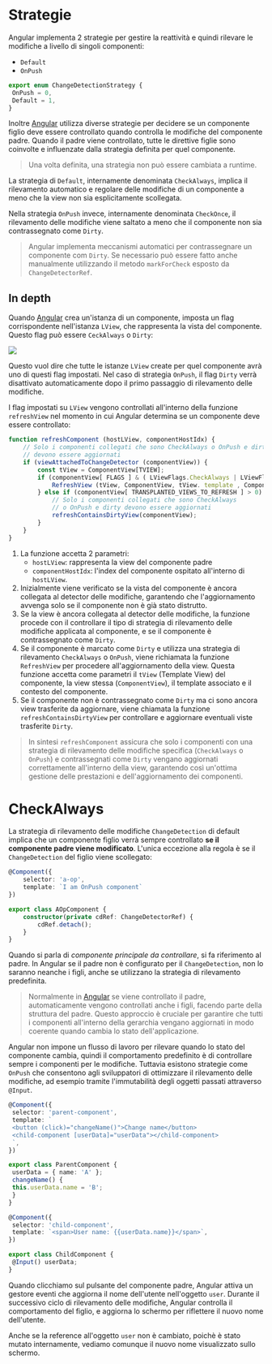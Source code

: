 # Strategie

Angular implementa 2 strategie per gestire la reattività e quindi rilevare le modifiche a livello di singoli componenti:

- `Default`
- `OnPush`

```ts
export enum ChangeDetectionStrategy {
 OnPush = 0,
 Default = 1,
}
```

Inoltre [Angular](Angular) utilizza diverse strategie per decidere se un componente figlio deve essere controllato quando controlla le modifiche del componente padre.
Quando il padre viene controllato, tutte le direttive figlie sono coinvolte e influenzate dalla strategia definita per quel componente.

>Una volta definita, una strategia non può essere cambiata a runtime.

La strategia di `Default`, internamente denominata `CheckAlways`, implica il rilevamento automatico e regolare delle modifiche di un componente a meno che la view non sia esplicitamente scollegata.

Nella strategia `OnPush` invece, internamente denominata `CheckOnce`, il rilevamento delle modifiche viene saltato a meno che il componente non sia contrassegnato come `Dirty`.

>Angular implementa meccanismi automatici per contrassegnare un componente com `Dirty`. Se necessario può essere fatto anche manualmente utilizzando il metodo `markForCheck` esposto da `ChangeDetectorRef`.

## In depth

Quando [Angular](Angular) crea un'istanza di un componente, imposta un flag corrispondente nell'istanza `LView`, che rappresenta la vista del componente.
Questo flag può essere `CeckAlways` o `Dirty`:

![](Pasted%20image%2020250224122217.png)

Questo vuol dire che tutte le istanze `LView` create per quel componente avrà uno di questi flag impostati.
Nel caso di strategia `OnPush`, il flag `Dirty` verrà disattivato automaticamente dopo il primo passaggio di rilevamento delle modifiche.

I flag impostati su `LView` vengono controllati all'interno della funzione `refreshView` nel momento in cui Angular determina se un componente deve essere controllato:

```ts
function refreshComponent (hostLView, componentHostIdx) { 
	// Solo i componenti collegati che sono CheckAlways o OnPush e dirty 
	// devono essere aggiornati 
	if (viewAttachedToChangeDetector (componentView)) { 
		const tView = ComponentView[TVIEW]; 
		if (componentView[ FLAGS ] & ( LViewFlags.CheckAlways | LViewFlags.Dirty)) 
			RefreshView (tView, ComponentView, tView. template , ComponentView[ CON
		} else if (componentView[ TRANSPLANTED_VIEWS_TO_REFRESH ] > 0) {
			// Solo i componenti collegati che sono CheckAlways 
			// o OnPush e dirty devono essere aggiornati 
			refreshContainsDirtyView(componentView); 
		}
	}
}
```

1. La funzione accetta 2 parametri:
	- `hostLView`: rappresenta la view del componente padre
	- `componentHostIdx`: l'index del componente ospitato all'interno di `hostLView`.
2. Inizialmente viene verificato se la vista del componente è ancora collegata al detector delle modifiche, garantendo che l'aggiornamento avvenga solo se il componente non è già stato distrutto.
3. Se la view è ancora collegata al detector delle modifiche, la funzione procede con il controllare il tipo di strategia di rilevamento delle modifiche applicata al componente, e se il componente è contrassegnato come `Dirty`.
4. Se il componente è marcato come `Dirty` e utilizza una strategia di rilevamento `CheckAlways` o `OnPush`, viene richiamata la funzione `RefreshView` per procedere all'aggiornamento della view. Questa funzione accetta come parametri il `tView` (Template View) del componente, la view stessa (`ComponentView`), il template associato e il contesto del componente.
5. Se il componente non è contrassegnato come `Dirty` ma ci sono ancora view trasferite da aggiornare, viene chiamata la funzione `refreshContainsDirtyView` per controllare e aggiornare eventuali viste trasferite `Dirty`.

>In sintesi `refreshComponent` assicura che solo i componenti con una strategia di rilevamento delle modifiche specifica (`CheckAlways` o `OnPush`) e contrassegnati come `Dirty` vengano aggiornati correttamente all'interno della view, garantendo così un'ottima gestione delle prestazioni e dell'aggiornamento dei componenti.

# CheckAlways

La strategia di rilevamento delle modifiche `ChangeDetection` di default implica che un componente figlio verrà sempre controllato **se il componente padre viene modificato**.
L'unica eccezione alla regola è se il `ChangeDetection` del figlio viene scollegato:

```ts
@Component({
	selector: 'a-op',
	template: `I am OnPush component`
})

export class AOpComponent {
	constructor(private cdRef: ChangeDetectorRef) {
		cdRef.detach();
	}
}
```

Quando si parla di *componente principale da controllare*, si fa riferimento al padre. In Angular se il padre non è configurato per il `ChangeDetection`, non lo saranno neanche i figli, anche se utilizzano la strategia di rilevamento predefinita.

>Normalmente in [Angular](Angular) se viene controllato il padre, automaticamente vengono controllati anche i figli, facendo parte della struttura del padre. Questo approccio è cruciale per garantire che tutti i componenti all'interno della gerarchia vengano aggiornati in modo coerente quando cambia lo stato dell'applicazione.

Angular non impone un flusso di lavoro per rilevare quando lo stato del componente cambia, quindi il comportamento predefinito è di controllare sempre i componenti per le modifiche.
Tuttavia esistono strategie come `OnPush` che consentono agli sviluppatori di ottimizzare il rilevamento delle modifiche, ad esempio tramite l'immutabilità degli oggetti passati attraverso `@Input`.

```ts
@Component({
 selector: 'parent-component',
 template: `
 <button (click)="changeName()">Change name</button>
 <child-component [userData]="userData"></child-component>
 `,
})

export class ParentComponent {
 userData = { name: 'A' };
 changeName() {
 this.userData.name = 'B';
 }
}

@Component({
 selector: 'child-component',
 template: `<span>User name: {{userData.name}}</span>`,
})

export class ChildComponent {
 @Input() userData;
}
```

Quando clicchiamo sul pulsante del componente padre, Angular attiva un gestore eventi che aggiorna il nome dell'utente nell'oggetto `user`. Durante il successivo ciclo di rilevamento delle modifiche, Angular controlla il comportamento del figlio, e aggiorna lo schermo per riflettere il nuovo nome dell'utente.

Anche se la reference all'oggetto `user` non è cambiato, poichè è stato mutato internamente, vediamo comunque il nuovo nome visualizzato sullo schermo.
